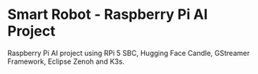 # Smart Robot - Raspberry Pi AI Project

Raspberry Pi AI project using RPi 5 SBC, Hugging Face Candle, GStreamer Framework, Eclipse Zenoh and K3s.

